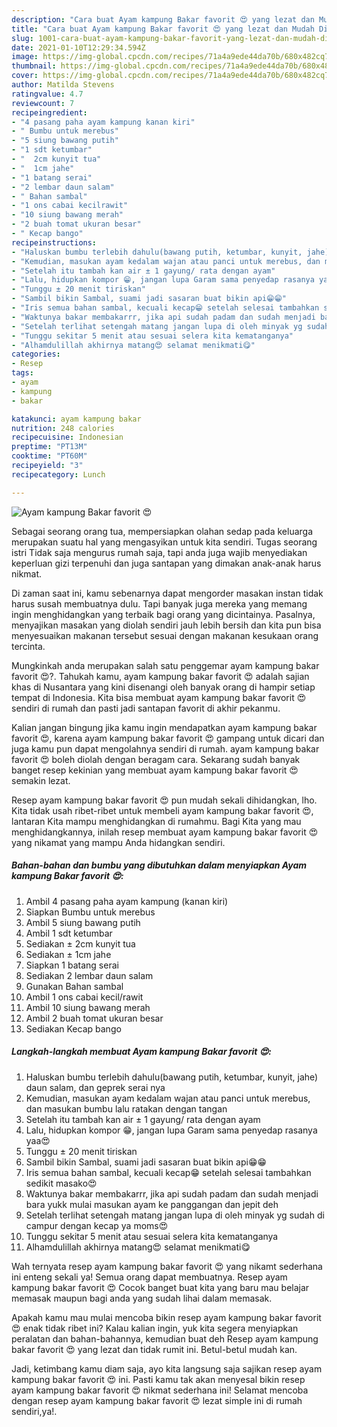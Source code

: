 ```yaml
---
description: "Cara buat Ayam kampung Bakar favorit 😍 yang lezat dan Mudah Dibuat"
title: "Cara buat Ayam kampung Bakar favorit 😍 yang lezat dan Mudah Dibuat"
slug: 1001-cara-buat-ayam-kampung-bakar-favorit-yang-lezat-dan-mudah-dibuat
date: 2021-01-10T12:29:34.594Z
image: https://img-global.cpcdn.com/recipes/71a4a9ede44da70b/680x482cq70/ayam-kampung-bakar-favorit-😍-foto-resep-utama.jpg
thumbnail: https://img-global.cpcdn.com/recipes/71a4a9ede44da70b/680x482cq70/ayam-kampung-bakar-favorit-😍-foto-resep-utama.jpg
cover: https://img-global.cpcdn.com/recipes/71a4a9ede44da70b/680x482cq70/ayam-kampung-bakar-favorit-😍-foto-resep-utama.jpg
author: Matilda Stevens
ratingvalue: 4.7
reviewcount: 7
recipeingredient:
- "4 pasang paha ayam kampung kanan kiri"
- " Bumbu untuk merebus"
- "5 siung bawang putih"
- "1 sdt ketumbar"
- "  2cm kunyit tua"
- "  1cm jahe"
- "1 batang serai"
- "2 lembar daun salam"
- " Bahan sambal"
- "1 ons cabai kecilrawit"
- "10 siung bawang merah"
- "2 buah tomat ukuran besar"
- " Kecap bango"
recipeinstructions:
- "Haluskan bumbu terlebih dahulu(bawang putih, ketumbar, kunyit, jahe) daun salam, dan geprek serai nya"
- "Kemudian, masukan ayam kedalam wajan atau panci untuk merebus, dan masukan bumbu lalu ratakan dengan tangan"
- "Setelah itu tambah kan air ± 1 gayung/ rata dengan ayam"
- "Lalu, hidupkan kompor 😁, jangan lupa Garam sama penyedap rasanya yaa😍"
- "Tunggu ± 20 menit tiriskan"
- "Sambil bikin Sambal, suami jadi sasaran buat bikin api😁😁"
- "Iris semua bahan sambal, kecuali kecap😁 setelah selesai tambahkan sedikit masako😍"
- "Waktunya bakar membakarrr, jika api sudah padam dan sudah menjadi bara yukk mulai masukan ayam ke panggangan dan jepit deh"
- "Setelah terlihat setengah matang jangan lupa di oleh minyak yg sudah di campur dengan kecap ya moms😍"
- "Tunggu sekitar 5 menit atau sesuai selera kita kematanganya"
- "Alhamdulillah akhirnya matang😍 selamat menikmati😋"
categories:
- Resep
tags:
- ayam
- kampung
- bakar

katakunci: ayam kampung bakar 
nutrition: 248 calories
recipecuisine: Indonesian
preptime: "PT13M"
cooktime: "PT60M"
recipeyield: "3"
recipecategory: Lunch

---
```



![Ayam kampung Bakar favorit 😍](https://img-global.cpcdn.com/recipes/71a4a9ede44da70b/680x482cq70/ayam-kampung-bakar-favorit-😍-foto-resep-utama.jpg)

Sebagai seorang orang tua, mempersiapkan olahan sedap pada keluarga merupakan suatu hal yang mengasyikan untuk kita sendiri. Tugas seorang istri Tidak saja mengurus rumah saja, tapi anda juga wajib menyediakan keperluan gizi terpenuhi dan juga santapan yang dimakan anak-anak harus nikmat.

Di zaman  saat ini, kamu sebenarnya dapat mengorder masakan instan tidak harus susah membuatnya dulu. Tapi banyak juga mereka yang memang ingin menghidangkan yang terbaik bagi orang yang dicintainya. Pasalnya, menyajikan masakan yang diolah sendiri jauh lebih bersih dan kita pun bisa menyesuaikan makanan tersebut sesuai dengan makanan kesukaan orang tercinta. 



Mungkinkah anda merupakan salah satu penggemar ayam kampung bakar favorit 😍?. Tahukah kamu, ayam kampung bakar favorit 😍 adalah sajian khas di Nusantara yang kini disenangi oleh banyak orang di hampir setiap tempat di Indonesia. Kita bisa membuat ayam kampung bakar favorit 😍 sendiri di rumah dan pasti jadi santapan favorit di akhir pekanmu.

Kalian jangan bingung jika kamu ingin mendapatkan ayam kampung bakar favorit 😍, karena ayam kampung bakar favorit 😍 gampang untuk dicari dan juga kamu pun dapat mengolahnya sendiri di rumah. ayam kampung bakar favorit 😍 boleh diolah dengan beragam cara. Sekarang sudah banyak banget resep kekinian yang membuat ayam kampung bakar favorit 😍 semakin lezat.

Resep ayam kampung bakar favorit 😍 pun mudah sekali dihidangkan, lho. Kita tidak usah ribet-ribet untuk membeli ayam kampung bakar favorit 😍, lantaran Kita mampu menghidangkan di rumahmu. Bagi Kita yang mau menghidangkannya, inilah resep membuat ayam kampung bakar favorit 😍 yang nikamat yang mampu Anda hidangkan sendiri.

<!--inarticleads1-->

##### Bahan-bahan dan bumbu yang dibutuhkan dalam menyiapkan Ayam kampung Bakar favorit 😍:

1. Ambil 4 pasang paha ayam kampung (kanan kiri)
1. Siapkan  Bumbu untuk merebus
1. Ambil 5 siung bawang putih
1. Ambil 1 sdt ketumbar
1. Sediakan  ± 2cm kunyit tua
1. Sediakan  ± 1cm jahe
1. Siapkan 1 batang serai
1. Sediakan 2 lembar daun salam
1. Gunakan  Bahan sambal
1. Ambil 1 ons cabai kecil/rawit
1. Ambil 10 siung bawang merah
1. Ambil 2 buah tomat ukuran besar
1. Sediakan  Kecap bango




<!--inarticleads2-->

##### Langkah-langkah membuat Ayam kampung Bakar favorit 😍:

1. Haluskan bumbu terlebih dahulu(bawang putih, ketumbar, kunyit, jahe) daun salam, dan geprek serai nya
1. Kemudian, masukan ayam kedalam wajan atau panci untuk merebus, dan masukan bumbu lalu ratakan dengan tangan
1. Setelah itu tambah kan air ± 1 gayung/ rata dengan ayam
1. Lalu, hidupkan kompor 😁, jangan lupa Garam sama penyedap rasanya yaa😍
1. Tunggu ± 20 menit tiriskan
1. Sambil bikin Sambal, suami jadi sasaran buat bikin api😁😁
1. Iris semua bahan sambal, kecuali kecap😁 setelah selesai tambahkan sedikit masako😍
1. Waktunya bakar membakarrr, jika api sudah padam dan sudah menjadi bara yukk mulai masukan ayam ke panggangan dan jepit deh
1. Setelah terlihat setengah matang jangan lupa di oleh minyak yg sudah di campur dengan kecap ya moms😍
1. Tunggu sekitar 5 menit atau sesuai selera kita kematanganya
1. Alhamdulillah akhirnya matang😍 selamat menikmati😋




Wah ternyata resep ayam kampung bakar favorit 😍 yang nikamt sederhana ini enteng sekali ya! Semua orang dapat membuatnya. Resep ayam kampung bakar favorit 😍 Cocok banget buat kita yang baru mau belajar memasak maupun bagi anda yang sudah lihai dalam memasak.

Apakah kamu mau mulai mencoba bikin resep ayam kampung bakar favorit 😍 enak tidak ribet ini? Kalau kalian ingin, yuk kita segera menyiapkan peralatan dan bahan-bahannya, kemudian buat deh Resep ayam kampung bakar favorit 😍 yang lezat dan tidak rumit ini. Betul-betul mudah kan. 

Jadi, ketimbang kamu diam saja, ayo kita langsung saja sajikan resep ayam kampung bakar favorit 😍 ini. Pasti kamu tak akan menyesal bikin resep ayam kampung bakar favorit 😍 nikmat sederhana ini! Selamat mencoba dengan resep ayam kampung bakar favorit 😍 lezat simple ini di rumah sendiri,ya!.

